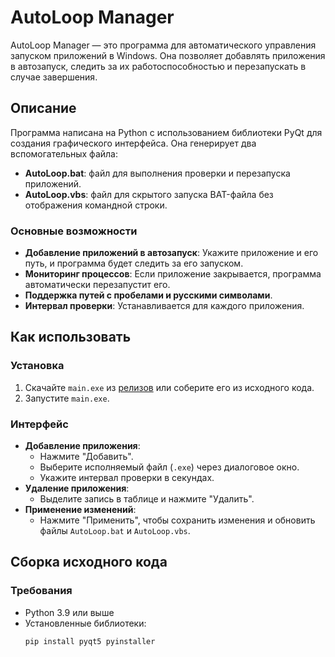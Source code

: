 # AutoLoop Manager

AutoLoop Manager — это программа для автоматического управления запуском приложений в Windows. Она позволяет добавлять приложения в автозапуск, следить за их работоспособностью и перезапускать в случае завершения.

## Описание

Программа написана на Python с использованием библиотеки PyQt для создания графического интерфейса. Она генерирует два вспомогательных файла:
- **AutoLoop.bat**: файл для выполнения проверки и перезапуска приложений.
- **AutoLoop.vbs**: файл для скрытого запуска BAT-файла без отображения командной строки.

### Основные возможности
- **Добавление приложений в автозапуск**: Укажите приложение и его путь, и программа будет следить за его запуском.
- **Мониторинг процессов**: Если приложение закрывается, программа автоматически перезапустит его.
- **Поддержка путей с пробелами и русскими символами**.
- **Интервал проверки**: Устанавливается для каждого приложения.

## Как использовать

### Установка
1. Скачайте `main.exe` из [релизов](#) или соберите его из исходного кода.
2. Запустите `main.exe`.

### Интерфейс
- **Добавление приложения**:
  - Нажмите "Добавить".
  - Выберите исполняемый файл (`.exe`) через диалоговое окно.
  - Укажите интервал проверки в секундах.
- **Удаление приложения**:
  - Выделите запись в таблице и нажмите "Удалить".
- **Применение изменений**:
  - Нажмите "Применить", чтобы сохранить изменения и обновить файлы `AutoLoop.bat` и `AutoLoop.vbs`.

## Сборка исходного кода

### Требования
- Python 3.9 или выше
- Установленные библиотеки:
  ```bash
  pip install pyqt5 pyinstaller
